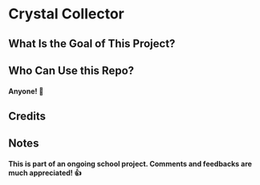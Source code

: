 # __Crystal Collector__

## What Is the Goal of This Project?

## Who Can Use this Repo?
#### Anyone! :tada:

## Credits

## Notes
#### This is part of an ongoing school project. Comments and feedbacks are much appreciated! :+1: